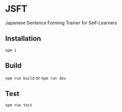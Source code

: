 # JSFT
Japanese Sentence Forming Trainer for Self-Learners

## Installation
```npm i```

## Build
```npm run build``` or ```npm run dev```

## Test
```npm run test```